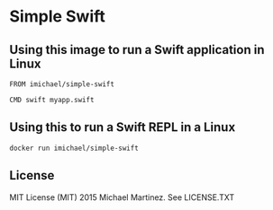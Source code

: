 # Simple Swift

## Using this image to run a Swift application in Linux

```
FROM imichael/simple-swift

CMD swift myapp.swift

```

## Using this to run a Swift REPL in a Linux
```
docker run imichael/simple-swift
```

## License

MIT License (MIT) 2015 Michael Martinez. See LICENSE.TXT
